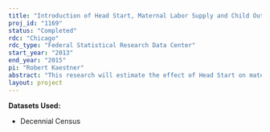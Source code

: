 ```yaml
---
title: "Introduction of Head Start, Maternal Labor Supply and Child Outcomes"
proj_id: "1169"
status: "Completed"
rdc: "Chicago"
rdc_type: "Federal Statistical Research Data Center"
start_year: "2013"
end_year: "2015"
pi: "Robert Kaestner"
abstract: "This research will estimate the effect of Head Start on maternal labor supply and the effect of Head Start on child school progression. This study will use data from decennial censuses to estimate changes in aggregate maternal labor force participation rates and hours worked per week in response to the enrollment of 3-5 year old children in the Head Start program. First, the researchers will examine the non-response rates on maternal labor force participation and hours worked for low-income mothers by mothers’ characteristics such as education, race, and marital status, and document how this has changed from 1970 to 2000, to evaluate the comparability between different waves of the survey data. This will permit evaluation of whether current weights sufficiently adjust for the non-response patterns for low-income families and potentially identify the sources and the magnitude of this measurement problem. Second, this research will provide aggregate measures for the employment of low-income mothers with young children (e.g., aged 3-8) by education and race, thereby providing measures of the social conditions or well-being of children in low-income families. "
layout: project
---
```


**Datasets Used:**

  - Decennial Census 


